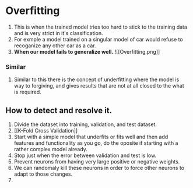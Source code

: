 
# Overfitting

1. This is when the trained model tries too hard to stick to the training data and is very strict in it's classification.
2. For exmple a model trained on a singular model of car would refuse to recoganize any other car as a car.
3. **When our model fails to generalize well.**
![[Overfitting.png]]
### Similar
1. Similar to this there is the concept of underfitting where the model is way to forgiving, and gives results that are not at all closed to the what is required.

## How to detect and resolve it.
1. Divide the dataset into training, validation, and test dataset.
2. [[K-Fold Cross Validation]]
3. Start with a simple model that underfits or fits well and then add features and functionality as you go, do the oposite if starting with a rather complex model already.
4. Stop just when the error between validation and test is low.
5. Prevent neurons from having very large positive or negative weights.
6. We can randomaly kill these neurons in order to force other neurons to adapt to those changes.
7. 